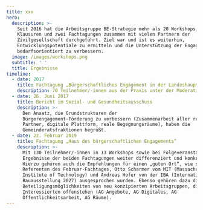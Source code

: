```yaml
---
title: xxx
hero:
  description: >-
    Seit 2016 hat die Arbeitsgruppe BE-Strategie mehr als 20 Workshops,
    Klausuren und zwei Fachtagungen zusammen mit vielen Partnern der
    Zivilgesellschaft durchgeführt. Ziel war und ist es weiterhin,
    Entwicklungspotentiale zu ermitteln und die Unterstützung der Engagierten
    bedarfsorientiert zu verbessern.
  image: /images/workshops.png
  subtitle: ' '
  title: Ergebnisse
timeline:
  - date: 2017
    title: Fachtagung „Bürgerschaftliches Engagement in der Landeshauptstadt Stuttgart – Ermöglichungsstrukturen weiterentwickeln“
    description: 70 Teilnehmer/-innen aus der Praxis unter der Moderation der Bürgerstiftung Stuttgart haben konkrete Vorschläge erarbeitet.
  - date: 26. Juni 2017
    title: Bericht im Sozial- und Gesundheitsausschuss
    description: >-
      Den Ansatz, die Grundstrukturen der
      Bürgerengagement-Förderung zu verbessern (Zusammenarbeit aller relevanten
      Partner, digitale Plattform, reale Begegnungsräume), haben die
      Gemeinderatsfraktionen begrüßt.
  - date: 22. Februar 2019
    title: Fachtagung „Haus des bürgerschaftlichen Engagements“
    description: >-
      Mit 130 Teilnehmer/-innen in 13 Workshops sowie bei Folgeveranstaltungen wurden die
      Ergebnisse der beiden Fachtagungen weiter differenziert und konkretisiert.
      Hierzu gehören auch die Empfehlungen für einen „guten Ort“, wie sie von den
      Referenten des Februar-Fachtages, Otto Scharmer vom MIT (Massachusetts
      Institute of Technology) und Andreas Hofer von der IBA (Internationale
      Bauausstellung 2027) ausgesprochen wurden. Ebenso gehören dazu die
      Beteiligungsmöglichkeiten von neu konzipierten Arbeitsgruppen, die allen
      Interessierten offenstehen (AG Angebote, AG Digitales, AG
      Öffentlichkeitsarbeit, AG Räume).
---
```

<ProgressPage />
